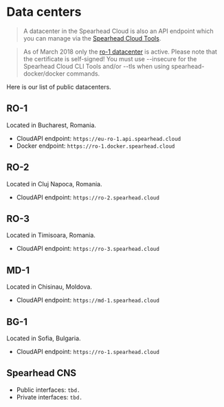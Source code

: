 # Data centers
>A datacenter in the Spearhead Cloud is also an API endpoint which you can manage via the [Spearhead Cloud Tools](https://docs.spearhead.cloud/cloud-portal).

> As of March 2018 only the [ro-1 datacenter](https://eu-ro-1.api.spearhead.cloud) is active. Please note that the certificate is self-signed! You must use --insecure for the Spearhead Cloud CLI Tools and/or --tls when using spearhead-docker/docker commands.

Here is our list of public datacenters.

## RO-1
Located in Bucharest, Romania.

* CloudAPI endpoint: ```https://eu-ro-1.api.spearhead.cloud```
* Docker endpoint: ```https://ro-1.docker.spearhead.cloud```

## RO-2
Located in Cluj Napoca, Romania.

* CloudAPI endpoint: ```https://ro-2.spearhead.cloud```

## RO-3
Located in Timisoara, Romania.

* CloudAPI endpoint: ```https://ro-3.spearhead.cloud```

## MD-1
Located in Chisinau, Moldova.

* CloudAPI endpoint: ```https://md-1.spearhead.cloud```

## BG-1
Located in Sofia, Bulgaria.

* CloudAPI endpoint: ```https://ro-1.spearhead.cloud```

## Spearhead CNS
* Public interfaces: ```tbd.```
* Private interfaces: ```tbd.```
